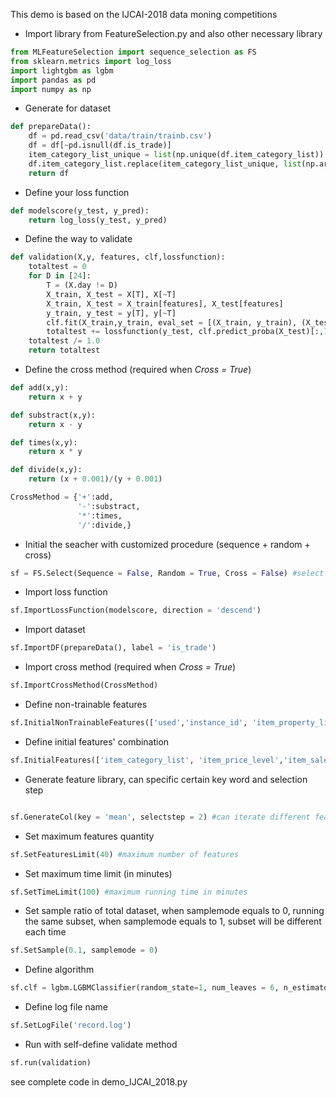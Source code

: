 This demo is based on the IJCAI-2018 data moning competitions

- Import library from FeatureSelection.py and also other necessary library

```python
from MLFeatureSelection import sequence_selection as FS 
from sklearn.metrics import log_loss
import lightgbm as lgbm
import pandas as pd
import numpy as np
```

- Generate for dataset

```python
def prepareData():
    df = pd.read_csv('data/train/trainb.csv')
    df = df[~pd.isnull(df.is_trade)]
    item_category_list_unique = list(np.unique(df.item_category_list))
    df.item_category_list.replace(item_category_list_unique, list(np.arange(len(item_category_list_unique))), inplace=True)
    return df
```

- Define your loss function

```python
def modelscore(y_test, y_pred):
    return log_loss(y_test, y_pred)
```

- Define the way to validate

```python
def validation(X,y, features, clf,lossfunction):
    totaltest = 0
    for D in [24]:
        T = (X.day != D)
        X_train, X_test = X[T], X[~T]
        X_train, X_test = X_train[features], X_test[features]
        y_train, y_test = y[T], y[~T]
        clf.fit(X_train,y_train, eval_set = [(X_train, y_train), (X_test, y_test)], eval_metric='logloss', verbose=False,early_stopping_rounds=200) #the train method must match your selected algorithm
        totaltest += lossfunction(y_test, clf.predict_proba(X_test)[:,1])
    totaltest /= 1.0
    return totaltest
```

- Define the cross method (required when *Cross = True*)

```python
def add(x,y):
    return x + y

def substract(x,y):
    return x - y

def times(x,y):
    return x * y

def divide(x,y):
    return (x + 0.001)/(y + 0.001)

CrossMethod = {'+':add,
               '-':substract,
               '*':times,
               '/':divide,}
```

- Initial the seacher with customized procedure (sequence + random + cross)

```python
sf = FS.Select(Sequence = False, Random = True, Cross = False) #select the way you want to process searching
```

- Import loss function

```python
sf.ImportLossFunction(modelscore, direction = 'descend')
```

- Import dataset

```python
sf.ImportDF(prepareData(), label = 'is_trade')
```

- Import cross method (required when *Cross = True*)

```python
sf.ImportCrossMethod(CrossMethod)
```

- Define non-trainable features

```python
sf.InitialNonTrainableFeatures(['used','instance_id', 'item_property_list', 'context_id', 'context_timestamp', 'predict_category_property', 'is_trade'])
```

- Define initial features' combination

```python
sf.InitialFeatures(['item_category_list', 'item_price_level','item_sales_level','item_collected_level', 'item_pv_level'])
```

- Generate feature library, can specific certain key word and selection step

```python

sf.GenerateCol(key = 'mean', selectstep = 2) #can iterate different features set
```

- Set maximum features quantity

```python
sf.SetFeaturesLimit(40) #maximum number of features
```

- Set maximum time limit (in minutes)

```python
sf.SetTimeLimit(100) #maximum running time in minutes
```

- Set sample ratio of total dataset, when samplemode equals to 0, running the same subset, when samplemode equals to 1, subset will be different each time

```python
sf.SetSample(0.1, samplemode = 0)
```

- Define algorithm

```python
sf.clf = lgbm.LGBMClassifier(random_state=1, num_leaves = 6, n_estimators=5000, max_depth=3, learning_rate = 0.05, n_jobs=8)
```

- Define log file name

```python
sf.SetLogFile('record.log')
```

- Run with self-define validate method

```python
sf.run(validation)
```

see complete code in demo_IJCAI_2018.py
